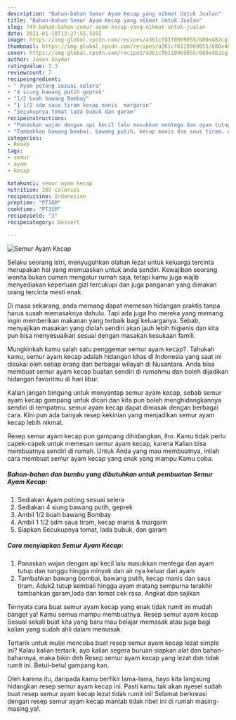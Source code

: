 ```yaml
---
description: "Bahan-bahan Semur Ayam Kecap yang nikmat Untuk Jualan"
title: "Bahan-bahan Semur Ayam Kecap yang nikmat Untuk Jualan"
slug: 749-bahan-bahan-semur-ayam-kecap-yang-nikmat-untuk-jualan
date: 2021-01-18T13:27:55.559Z
image: https://img-global.cpcdn.com/recipes/a361cf6110969055/680x482cq70/semur-ayam-kecap-foto-resep-utama.jpg
thumbnail: https://img-global.cpcdn.com/recipes/a361cf6110969055/680x482cq70/semur-ayam-kecap-foto-resep-utama.jpg
cover: https://img-global.cpcdn.com/recipes/a361cf6110969055/680x482cq70/semur-ayam-kecap-foto-resep-utama.jpg
author: Jason Snyder
ratingvalue: 3.3
reviewcount: 7
recipeingredient:
- " Ayam potong sesuai selera"
- "4 siung bawang putih geprek"
- "1/2 buah bawang Bombay"
- "1 1/2 sdm saus tiram kecap manis  margarin"
- "Secukupnya tomat lada bubuk dan garam"
recipeinstructions:
- "Panaskan wajan dengan api kecil lalu masukkan mentega dan ayam tutup dan tunggu hingga minyak dan air nya keluar dari ayam"
- "Tambahkan bawang bombai, bawang putih, kecap manis dan saus tiram. Aduk2 tutup kembali hingga ayam matang sempurna terakhir tambahkan garam,lada dan tomat cek rasa. Angkat dan sajikan"
categories:
- Resep
tags:
- semur
- ayam
- kecap

katakunci: semur ayam kecap 
nutrition: 289 calories
recipecuisine: Indonesian
preptime: "PT16M"
cooktime: "PT35M"
recipeyield: "3"
recipecategory: Dessert

---
```



![Semur Ayam Kecap](https://img-global.cpcdn.com/recipes/a361cf6110969055/680x482cq70/semur-ayam-kecap-foto-resep-utama.jpg)

Selaku seorang istri, menyuguhkan olahan lezat untuk keluarga tercinta merupakan hal yang memuaskan untuk anda sendiri. Kewajiban seorang  wanita bukan cuman mengatur rumah saja, tetapi kamu juga wajib menyediakan keperluan gizi tercukupi dan juga panganan yang dimakan orang tercinta mesti enak.

Di masa  sekarang, anda memang dapat memesan hidangan praktis tanpa harus susah memasaknya dahulu. Tapi ada juga lho mereka yang memang ingin memberikan makanan yang terbaik bagi keluarganya. Sebab, menyajikan masakan yang diolah sendiri akan jauh lebih higienis dan kita pun bisa menyesuaikan sesuai dengan masakan kesukaan famili. 



Mungkinkah kamu salah satu penggemar semur ayam kecap?. Tahukah kamu, semur ayam kecap adalah hidangan khas di Indonesia yang saat ini disukai oleh setiap orang dari berbagai wilayah di Nusantara. Anda bisa membuat semur ayam kecap buatan sendiri di rumahmu dan boleh dijadikan hidangan favoritmu di hari libur.

Kalian jangan bingung untuk menyantap semur ayam kecap, sebab semur ayam kecap gampang untuk dicari dan kita pun boleh menghidangkannya sendiri di tempatmu. semur ayam kecap dapat dimasak dengan berbagai cara. Kini pun ada banyak resep kekinian yang menjadikan semur ayam kecap lebih nikmat.

Resep semur ayam kecap pun gampang dihidangkan, lho. Kamu tidak perlu capek-capek untuk memesan semur ayam kecap, karena Kalian bisa membuatnya sendiri di rumah. Untuk Anda yang mau membuatnya, inilah cara membuat semur ayam kecap yang enak yang mampu Kamu coba.

<!--inarticleads1-->

##### Bahan-bahan dan bumbu yang dibutuhkan untuk pembuatan Semur Ayam Kecap:

1. Sediakan  Ayam potong sesuai selera
1. Sediakan 4 siung bawang putih, geprek
1. Ambil 1/2 buah bawang Bombay
1. Ambil 1 1/2 sdm saus tiram, kecap manis &amp; margarin
1. Siapkan Secukupnya tomat, lada bubuk, dan garam




<!--inarticleads2-->

##### Cara menyiapkan Semur Ayam Kecap:

1. Panaskan wajan dengan api kecil lalu masukkan mentega dan ayam tutup dan tunggu hingga minyak dan air nya keluar dari ayam
1. Tambahkan bawang bombai, bawang putih, kecap manis dan saus tiram. Aduk2 tutup kembali hingga ayam matang sempurna terakhir tambahkan garam,lada dan tomat cek rasa. Angkat dan sajikan




Ternyata cara buat semur ayam kecap yang enak tidak rumit ini mudah banget ya! Kamu semua mampu membuatnya. Resep semur ayam kecap Sesuai sekali buat kita yang baru mau belajar memasak atau juga bagi kalian yang sudah ahli dalam memasak.

Tertarik untuk mulai mencoba buat resep semur ayam kecap lezat simple ini? Kalau kalian tertarik, ayo kalian segera buruan siapkan alat dan bahan-bahannya, maka bikin deh Resep semur ayam kecap yang lezat dan tidak rumit ini. Betul-betul gampang kan. 

Oleh karena itu, daripada kamu berfikir lama-lama, hayo kita langsung hidangkan resep semur ayam kecap ini. Pasti kamu tak akan nyesel sudah buat resep semur ayam kecap lezat tidak rumit ini! Selamat berkreasi dengan resep semur ayam kecap mantab tidak ribet ini di rumah masing-masing,ya!.

